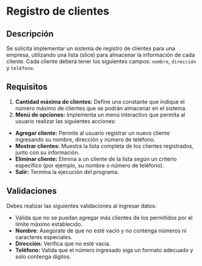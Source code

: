 # Registro de clientes

## Descripción

Se solicita implementar un sistema de registro de clientes para una empresa, utilizando una lista (slice) para almacenar la información de cada cliente. Cada cliente deberá tener los siguientes campos: `nombre`, `dirección` y `teléfono`.

## Requisitos

1. **Cantidad máxima de clientes:** Define una constante que indique el número máximo de clientes que se podrán almacenar en el sistema.
2. **Menú de opciones:** Implementa un menú interactivo que permita al usuario realizar las siguientes acciones:

- **Agregar cliente:** Permite al usuario registrar un nuevo cliente ingresando su nombre, dirección y número de teléfono.
- **Mostrar clientes:** Muestra la lista completa de los clientes registrados, junto con su información.
- **Eliminar cliente:** Elimina a un cliente de la lista según un criterio específico (por ejemplo, su nombre o número de teléfono).
- **Salir:** Termina la ejecución del programa.

## Validaciones

Debes realizar las siguientes validaciones al ingresar datos:

- Valida que no se puedan agregar más clientes de los permitidos por el límite máximo establecido.
- **Nombre:** Asegúrate de que no esté vacío y no contenga números ni caracteres especiales.
- **Dirección:** Verifica que no esté vacía.
- **Teléfono:** Valida que el número ingresado siga un formato adecuado y solo contenga dígitos.
